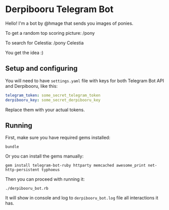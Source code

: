 # Derpibooru Telegram Bot

Hello! I'm a bot by @hmage that sends you images of ponies.

To get a random top scoring picture: /pony

To search for Celestia: /pony Celestia

You get the idea :)

## Setup and configuring

You will need to have `settings.yaml` file with keys for both Telegram Bot API and Derpibooru, like this:
```yaml
telegram_token: some_secret_telegram_token
derpibooru_key: some_secret_derpibooru_key
```

Replace them with your actual tokens.

## Running
First, make sure you have required gems installed:
```
bundle
```

Or you can install the gems manually:
```
gem install telegram-bot-ruby httparty memcached awesome_print net-http-persistent typhoeus
```

Then you can proceed with running it:
```
./derpibooru_bot.rb
```

It will show in console and log to `derpibooru_bot.log` file all interactions it has.
